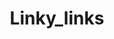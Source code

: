 ---
title: Linky_links
crosslinks:
- AskReddit
- EarthPorn
- worldnews
- OldSchoolCool
- pics
- space
- technology
- todayilearned
- politics
- science
- news
- GetMotivated
- Documentaries
- Showerthoughts
- gifs
- Futurology
- IAmA
- travel
- aww
- HistoryPorn
---